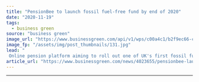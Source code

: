 ```yaml
---
title: "PensionBee to launch fossil fuel-free fund by end of 2020"
date: "2020-11-19"
tags: 
  - business green
source: "business green"
image_url: "https://www.businessgreen.com/api/v1/wps/c00a4c1/b2f9ec66-c32d-4677-9646-5d76ffe2e9e2/5/iw-climate-change-renewable-011-185x114.jpg"
image_fp: "/assets/img/post_thumbnails/131.jpg"
lead: "
 Online pension platform aiming to roll out one of UK's first fossil fuel-free funds after receiving £31m in fund commitments from customers in under a week ..."
article_url: "https://www.businessgreen.com/news/4023655/pensionbee-launch-fossil-fuel-free-fund-end-2020"
---
```


---
